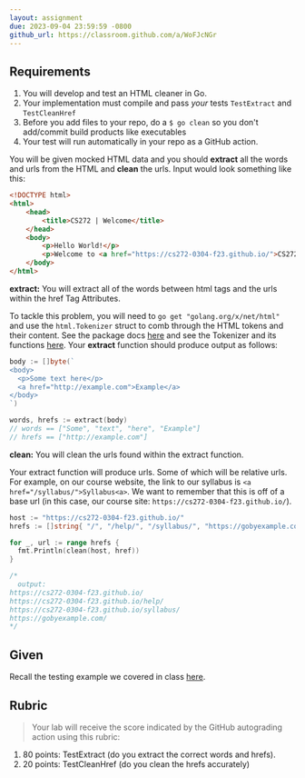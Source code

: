```yaml
---
layout: assignment
due: 2023-09-04 23:59:59 -0800
github_url: https://classroom.github.com/a/WoFJcNGr
---
```


## Requirements

1. You will develop and test an HTML cleaner in Go.
1. Your implementation must compile and pass *your* tests `TestExtract` and `TestCleanHref`
1. Before you add files to your repo, do a `$ go clean` so you don't add/commit build products like executables
1. Your test will run automatically in your repo as a GitHub action.

You will be given mocked HTML data and you should **extract** all the words and urls from the HTML and **clean** 
the urls. Input would look something like this:

```html
<!DOCTYPE html>
<html>
    <head>
        <title>CS272 | Welcome</title>
    </head>
    <body>
        <p>Hello World!</p>
        <p>Welcome to <a href="https://cs272-0304-f23.github.io/">CS272</a>!</p>
    </body>
</html>
```

**extract:** You will extract all of the words between html tags and the urls within the href Tag Attributes.

To tackle this problem, you will need to `go get "golang.org/x/net/html"` and use the `html.Tokenizer` struct to 
comb through the HTML tokens and their content. See the package docs [here](https://pkg.go.dev/golang.org/x/net@v0.12.0/html)
and see the Tokenizer and its functions [here](https://pkg.go.dev/golang.org/x/net@v0.12.0/html#Tokenizer). Your 
**extract** function should produce output as follows:


```go
body := []byte(`
<body>
  <p>Some text here</p>
  <a href="http://example.com">Example</a>
</body>
`)

words, hrefs := extract(body)
// words == ["Some", "text", "here", "Example"]
// hrefs == ["http://example.com"]
```

**clean:** You will clean the urls found within the extract function.

Your extract function will produce urls. Some of which will be relative urls. For example, on our course
website, the link to our syllabus is `<a href="/syllabus/">Syllabus<a>`. We want to remember that this is off
of a base url (in this case, our course site: `https://cs272-0304-f23.github.io/`).

```go
host := "https://cs272-0304-f23.github.io/"
hrefs := []string{ "/", "/help/", "/syllabus/", "https://gobyexample.com/" }

for _, url := range hrefs {
  fmt.Println(clean(host, href))
}

/*
  output:
https://cs272-0304-f23.github.io/
https://cs272-0304-f23.github.io/help/
https://cs272-0304-f23.github.io/syllabus/
https://gobyexample.com/
*/
```

## Given

Recall the testing example we covered in class [here]().

## Rubric
> Your lab will receive the score indicated by the GitHub autograding action using this rubric:
1. 80 points: TestExtract (do you extract the correct words and hrefs).
1. 20 points: TestCleanHref (do you clean the hrefs accurately)
